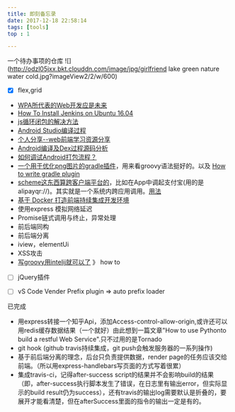 ```yaml
---
title: 即刻备忘录
date: 2017-12-18 22:58:14
tags: [tools]
top : 1

---
```


一个待办事项的仓库
![](http://odzl05jxx.bkt.clouddn.com/image/jpg/girlfriend lake green nature water cold.jpg?imageView2/2/w/600)
<!--more-->


- [X] flex,grid




- [WPA所代表的Web开发应是未来](https://huangxuan.me/2017/02/09/nextgen-web-pwa/)
- [How To Install Jenkins on Ubuntu 16.04](https://www.digitalocean.com/community/tutorials/how-to-install-jenkins-on-ubuntu-16-04)
- [js循环闭包的解决方法](https://segmentfault.com/a/1190000003818163)
- [Android Studio编译过程](https://fucknmb.com/2017/05/11/Android-Studio-Library%E6%A8%A1%E5%9D%97%E4%B8%ADNative%E4%BB%A3%E7%A0%81%E8%BF%9B%E8%A1%8Cdebug%E7%9A%84%E4%B8%80%E4%BA%9B%E5%9D%91/)
- [个人分享--web前端学习资源分享](https://juejin.im/post/5a0c1956f265da430a501f51)
- [Android编译及Dex过程源码分析](http://mouxuejie.com/blog/2016-06-21/multidex-compile-and-dex-source-analysis/)
- [如何调试Android打包流程？](http://www.wangyuwei.me/)
- [一个用于优化png图片的gradle插件](https://github.com/chenenyu/img-optimizer-gradle-plugin)，用来看groovy语法挺好的。以及 [How to write gradle plugin](http://yuanfentiank789.github.io/2017/09/20/%E5%9C%A8AndroidStudio%E4%B8%AD%E8%87%AA%E5%AE%9A%E4%B9%89Gradle%E6%8F%92%E4%BB%B6/)
- [scheme这东西算跨客户端平台的](https://sspai.com/post/31500)，比如在App中调起支付宝(用的是alipayqr://)。其实就是一个系统内跨应用调用。[用法](http://blog.csdn.net/qq_23547831/article/details/51685310)
- [基于 Docker 打造前端持续集成开发环境](https://juejin.im/post/5a157b7a5188257bfe457ff0)
- 使用express 模拟网络延迟
- Promise链式调用与终止，异常处理
- 前后端同构
- 前后端分离
- iview，elementUi
- XSS攻击
- [写groovy用intelij就可以了](https://www.jetbrains.com/help/idea/getting-started-with-groovy.html) 》 how to
- [ ] jQuery插件
- [ ] vS Code Vender Prefix plugin  => auto prefix loader





已完成
- 用express转接一个知乎Api，添加Access-control-allow-origin,或许还可以用redis缓存数据结果（一个就好）由此想到一篇文章"How to use Pythonto build a restful Web Service".只不过用的是Tornado
- git hook (github travis持续集成，git push会触发服务器的一系列操作)
- 基于前后端分离的理念，后台只负责提供数据，render page的任务应该交给前端。（所以用express-handlebars写页面的方式写着很累）
- 集成travis-ci，记得after-success script的结果并不会影响build的结果（即，after-success执行脚本发生了错误，在日志里有输出error，但实际显示的build result仍为success），还有travis的输出log需要默认是折叠的，要展开才能看清楚，但在afterSuccess里面的指令的输出一定是有的。
